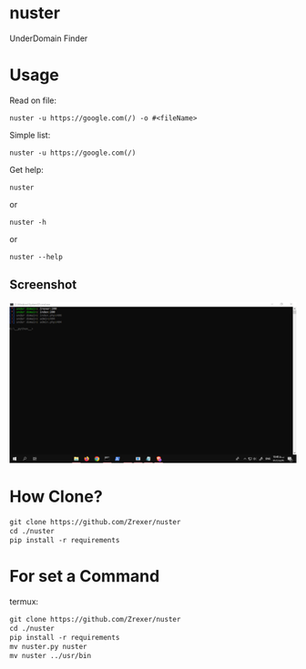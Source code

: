 # nuster

UnderDomain Finder

# Usage

Read on file:
```
nuster -u https://google.com(/) -o #<fileName>
```

Simple list:
```
nuster -u https://google.com(/)
```

Get help:
```
nuster
```
or 
```
nuster -h
```
or 
```
nuster --help
```

Screenshot
----
![Screenshot](https://github.com/Zrexer/nuster/blob/main/Screenshot%20(127).png)

# How Clone?
```
git clone https://github.com/Zrexer/nuster
cd ./nuster
pip install -r requirements
```

# For set a Command
termux:
```
git clone https://github.com/Zrexer/nuster
cd ./nuster
pip install -r requirements
mv nuster.py nuster
mv nuster ../usr/bin
```
